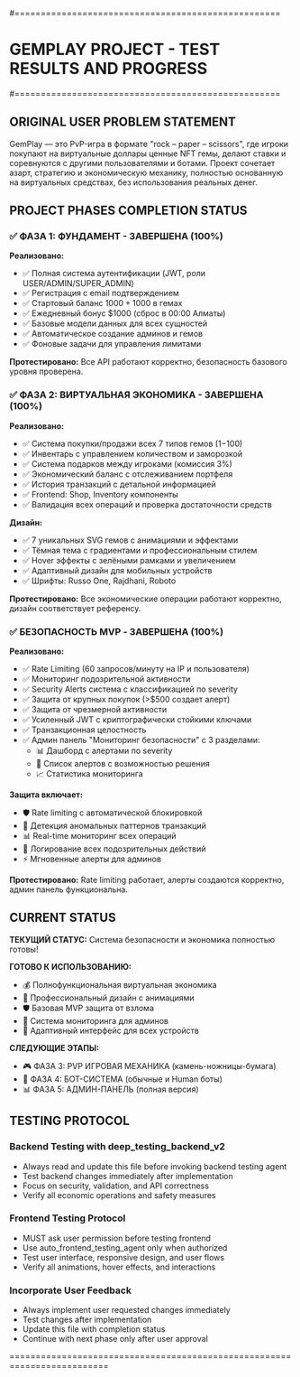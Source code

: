 #===================================================
# GEMPLAY PROJECT - TEST RESULTS AND PROGRESS
#===================================================

## ORIGINAL USER PROBLEM STATEMENT
GemPlay — это PvP-игра в формате "rock – paper – scissors", где игроки покупают на виртуальные доллары ценные NFT гемы, делают ставки и соревнуются с другими пользователями и ботами. Проект сочетает азарт, стратегию и экономическую механику, полностью основанную на виртуальных средствах, без использования реальных денег.

## PROJECT PHASES COMPLETION STATUS

### ✅ ФАЗА 1: ФУНДАМЕНТ - ЗАВЕРШЕНА (100%)
**Реализовано:**
- ✅ Полная система аутентификации (JWT, роли USER/ADMIN/SUPER_ADMIN)
- ✅ Регистрация с email подтверждением 
- ✅ Стартовый баланс $1000 + 1000$ в гемах
- ✅ Ежедневный бонус $1000 (сброс в 00:00 Алматы)
- ✅ Базовые модели данных для всех сущностей
- ✅ Автоматическое создание админов и гемов
- ✅ Фоновые задачи для управления лимитами

**Протестировано:** Все API работают корректно, безопасность базового уровня проверена.

### ✅ ФАЗА 2: ВИРТУАЛЬНАЯ ЭКОНОМИКА - ЗАВЕРШЕНА (100%)
**Реализовано:**
- ✅ Система покупки/продажи всех 7 типов гемов ($1-$100)
- ✅ Инвентарь с управлением количеством и заморозкой
- ✅ Система подарков между игроками (комиссия 3%)
- ✅ Экономический баланс с отслеживанием портфеля
- ✅ История транзакций с детальной информацией
- ✅ Frontend: Shop, Inventory компоненты
- ✅ Валидация всех операций и проверка достаточности средств

**Дизайн:**
- ✅ 7 уникальных SVG гемов с анимациями и эффектами
- ✅ Тёмная тема с градиентами и профессиональным стилем
- ✅ Hover эффекты с зелёными рамками и увеличением
- ✅ Адаптивный дизайн для мобильных устройств
- ✅ Шрифты: Russo One, Rajdhani, Roboto

**Протестировано:** Все экономические операции работают корректно, дизайн соответствует референсу.

### ✅ БЕЗОПАСНОСТЬ MVP - ЗАВЕРШЕНА (100%)
**Реализовано:**
- ✅ Rate Limiting (60 запросов/минуту на IP и пользователя)
- ✅ Мониторинг подозрительной активности
- ✅ Security Alerts система с классификацией по severity
- ✅ Защита от крупных покупок (>$500 создает алерт)
- ✅ Защита от чрезмерной активности
- ✅ Усиленный JWT с криптографически стойкими ключами
- ✅ Транзакционная целостность
- ✅ Админ панель "Мониторинг безопасности" с 3 разделами:
  - 📊 Дашборд с алертами по severity
  - 🚨 Список алертов с возможностью решения
  - 📈 Статистика мониторинга

**Защита включает:**
- 🛡️ Rate limiting с автоматической блокировкой
- 🚨 Детекция аномальных паттернов транзакций  
- 📊 Real-time мониторинг всех операций
- 🔐 Логирование всех подозрительных действий
- ⚡ Мгновенные алерты для админов

**Протестировано:** Rate limiting работает, алерты создаются корректно, админ панель функциональна.

## CURRENT STATUS
**ТЕКУЩИЙ СТАТУС:** Система безопасности и экономика полностью готовы!

**ГОТОВО К ИСПОЛЬЗОВАНИЮ:**
- 💰 Полнофункциональная виртуальная экономика
- 🎨 Профессиональный дизайн с анимациями
- 🛡️ Базовая MVP защита от взлома
- 👮 Система мониторинга для админов
- 📱 Адаптивный интерфейс для всех устройств

**СЛЕДУЮЩИЕ ЭТАПЫ:**
- 🎮 ФАЗА 3: PVP ИГРОВАЯ МЕХАНИКА (камень-ножницы-бумага)
- 🤖 ФАЗА 4: БОТ-СИСТЕМА (обычные и Human боты)
- 📊 ФАЗА 5: АДМИН-ПАНЕЛЬ (полная версия)

## TESTING PROTOCOL

### Backend Testing with deep_testing_backend_v2
- Always read and update this file before invoking backend testing agent
- Test backend changes immediately after implementation
- Focus on security, validation, and API correctness
- Verify all economic operations and safety measures

### Frontend Testing Protocol
- MUST ask user permission before testing frontend
- Use auto_frontend_testing_agent only when authorized
- Test user interface, responsive design, and user flows
- Verify all animations, hover effects, and interactions

### Incorporate User Feedback
- Always implement user requested changes immediately
- Test changes after implementation
- Update this file with completion status
- Continue with next phase only after user approval

=========================================================================

